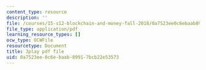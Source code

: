 ```yaml
---
content_type: resource
description: ''
file: /courses/15-s12-blockchain-and-money-fall-2018/0a7523ee0c6ebaab89917bcb22e53573_zGDTt9Q3vyM.pdf
file_type: application/pdf
learning_resource_types: []
ocw_type: OCWFile
resourcetype: Document
title: 3play pdf file
uid: 0a7523ee-0c6e-baab-8991-7bcb22e53573
---
```

